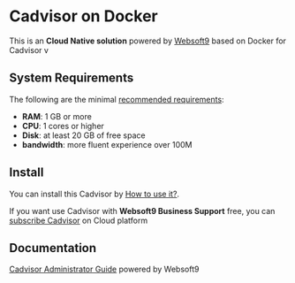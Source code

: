 # Cadvisor on Docker  

This is an **Cloud Native solution** powered by [Websoft9](https://www.websoft9.com) based on Docker for Cadvisor v

## System Requirements

The following are the minimal [recommended requirements](https://github.com/google/cadvisor.git):

* **RAM**: 1 GB or more
* **CPU**: 1 cores or higher
* **Disk**: at least 20 GB of free space
* **bandwidth**: more fluent experience over 100M  

## Install

You can install this Cadvisor by [How to use it?](https://github.com/Websoft9/docker-library#how-to-use-it).   

If you want use Cadvisor with **Websoft9 Business Support** free, you can [subscribe Cadvisor](https://www.websoft9.com/apps) on Cloud platform

## Documentation

[Cadvisor Administrator Guide](https://support.websoft9.com/docs/cadvisor) powered by Websoft9
